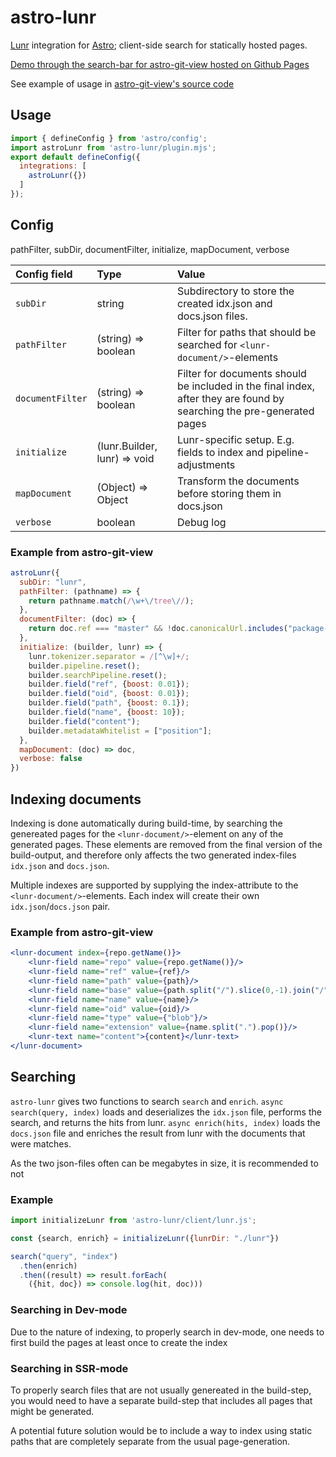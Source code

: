 

# astro-lunr

[Lunr](https://lunrjs.com) integration for [Astro](https://astro.build/); client-side search for statically hosted pages. 

[Demo through the search-bar for astro-git-view hosted on Github Pages](https://siverv.github.io/astro-git-view/astro-lunr/)

See example of usage in [astro-git-view's source code](https://github.com/siverv/astro-git-view)

## Usage

```js
import { defineConfig } from 'astro/config';
import astroLunr from 'astro-lunr/plugin.mjs';
export default defineConfig({
  integrations: [
    astroLunr({})
  ]
});
```

## Config

pathFilter, subDir, documentFilter, initialize, mapDocument, verbose

| Config field     | Type                | Value                                        |
|:---------------- |:------------------  |:-------------------------------------------- |
| `subDir`         | string              | Subdirectory to store the created idx.json and docs.json files.  |
| `pathFilter`     | (string) => boolean | Filter for paths that should be searched for `<lunr-document/>`-elements |
| `documentFilter` | (string) => boolean | Filter for documents should be included in the final index, after they are found by searching the pre-generated pages |
| `initialize`     | (lunr.Builder, lunr) => void | Lunr-specific setup. E.g. fields to index and pipeline-adjustments |
| `mapDocument`    | (Object) => Object  | Transform the documents before storing them in docs.json |
| `verbose`        | boolean             | Debug log |

### Example from astro-git-view

```js
astroLunr({
  subDir: "lunr",
  pathFilter: (pathname) => {
    return pathname.match(/\w+\/tree\//);
  },
  documentFilter: (doc) => {
    return doc.ref === "master" && !doc.canonicalUrl.includes("package-lock.json");
  },
  initialize: (builder, lunr) => {
    lunr.tokenizer.separator = /[^\w]+/;
    builder.pipeline.reset();
    builder.searchPipeline.reset();
    builder.field("ref", {boost: 0.01});
    builder.field("oid", {boost: 0.01});
    builder.field("path", {boost: 0.1});
    builder.field("name", {boost: 10});
    builder.field("content");
    builder.metadataWhitelist = ["position"];
  },
  mapDocument: (doc) => doc,
  verbose: false
})
```

## Indexing documents

Indexing is done automatically during build-time, by searching the genereated pages for the `<lunr-document/>`-element on any of the generated pages. These elements are removed from the final version of the build-output, and therefore only affects the two generated index-files `idx.json` and `docs.json`.

Multiple indexes are supported by supplying the index-attribute to the `<lunr-document/>`-elements. Each index will create their own `idx.json`/`docs.json` pair.

### Example from astro-git-view

```jsx
<lunr-document index={repo.getName()}>
    <lunr-field name="repo" value={repo.getName()}/>
    <lunr-field name="ref" value={ref}/>
    <lunr-field name="path" value={path}/>
    <lunr-field name="base" value={path.split("/").slice(0,-1).join("/")}/>
    <lunr-field name="name" value={name}/>
    <lunr-field name="oid" value={oid}/>
    <lunr-field name="type" value={"blob"}/>
    <lunr-field name="extension" value={name.split(".").pop()}/>
    <lunr-text name="content">{content}</lunr-text>
</lunr-document>
```

## Searching

`astro-lunr` gives two functions to search `search` and `enrich`. `async search(query, index)` loads and deserializes the `idx.json` file, performs the search, and returns the hits from lunr. `async enrich(hits, index)` loads the `docs.json` file and enriches the result from lunr with the documents that were matches.

As the two json-files often can be megabytes in size, it is recommended to not 

### Example

```js
import initializeLunr from 'astro-lunr/client/lunr.js';

const {search, enrich} = initializeLunr({lunrDir: "./lunr"})

search("query", "index")
  .then(enrich)
  .then((result) => result.forEach(
    ({hit, doc}) => console.log(hit, doc)))
```

### Searching in Dev-mode

Due to the nature of indexing, to properly search in dev-mode, one needs to first build the pages at least once to create the index

### Searching in SSR-mode

To properly search files that are not usually genereated in the build-step, you would need to have a separate build-step that includes all pages that might be generated.

A potential future solution would be to include a way to index using static paths that are completely separate from the usual page-generation.
